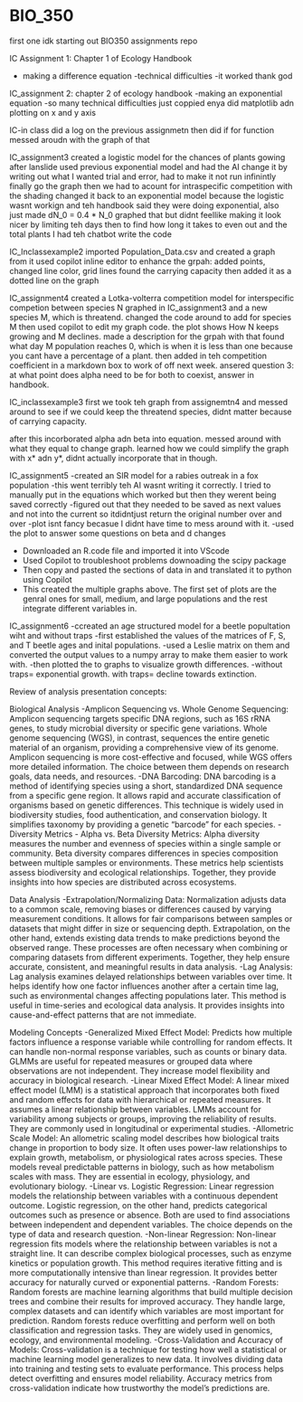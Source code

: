 # BIO_350
first one idk
starting out BIO350 assignments repo

IC Assignment 1: Chapter 1 of Ecology Handbook
- making a difference equation
-technical difficulties
-it worked thank god

IC_assignment 2: chapter 2 of ecology handbook
-making an exponential equation
-so many technical difficulties
just coppied enya
did matplotlib adn plotting on x and y axis

IC-in class
did a log on the previous assignmetn 
then did if for function
messed aroudn with the graph of that

IC_assignment3
created a logistic model for the chances of plants gowing after lanslide
used previous exponential model and had the AI change it by writing out what I wanted
trial and error, had to make it not run infinintly finally go the graph
then we had to acount for intraspecific competition with the shading
changed it back to an exponential model because the logistic wasnt workign and teh handbook said they were doing exponential, also just made dN_0 = 0.4 * N_0
graphed that but didnt feellike making it look nicer by limiting teh days
then to find how long it takes to even out and the total plants I had teh chatbot write the code

IC_Inclassexample2 
imported Population_Data.csv and created a graph from it
used copilot inline editor to enhance the grpah: added points, changed line color, grid lines
found the carrying capacity then added it as a dotted line on the graph

IC_assignment4
created a Lotka-volterra competition model for interspecific competion between species N graphed in IC_assignment3 and a new species M, which is threatend.
changed the code around to add for species M then used copilot to edit my graph code.
the plot shows How N keeps growing and M declines. made a description for the grpah with that
found what day M population reaches 0, which is when it is less than one because you cant have a percentage of a plant.
then added in teh competition coefficient in a markdown box to work of off next week. ansered question 3: at what point does alpha need to be for both to coexist, answer in handbook.

IC_inclassexample3
first we took teh graph from assignemtn4 and messed around to see if we could keep the threatend species, didnt matter because of carrying capacity.

after this incorborated alpha adn beta into equation.
messed around with what they equal to change graph.
learned how we could simplify the graph with x* adn y*, didnt actually incorporate that in though.

IC_assignment5
-created an SIR model for a rabies outreak in a fox population
-this went terribly teh AI wasnt writing it correctly. I tried to manually put in the equations which worked but then they werent being saved correctly
-figured out that they needed to be saved as next values and not into the current so itdidntjust return the original number over and over
-plot isnt fancy becasue I didnt have time to mess around with it.
-used the plot to answer some questions on beta and d changes

- Downloaded an R.code file and imported it into VScode
- Used Copilot to troubleshoot problems downoading the scipy package
- Then copy and pasted the sections of data in and translated it to python using Copilot
- This created the multiple graphs above. The first set of plots are the genral ones for small, medium, and large populations and the rest integrate different variables in.

IC_assignment6
-ccreated an age structured model for a beetle popultation wiht and without traps
-first established the values of the matrices of F, S, and T beetle ages and inital populations.
-used a Leslie matrix on them and converted the output values to a numpy array to make them easier to work with.
-then plotted the to graphs to visualize growth differences.
-without traps= exponential growth. with traps= decline towards extinction.

Review of analysis presentation concepts:

Biological Analysis
-Amplicon Sequencing vs. Whole Genome Sequencing: Amplicon sequencing targets specific DNA regions, such as 16S rRNA genes, to study microbial diversity or specific gene variations. Whole genome sequencing (WGS), in contrast, sequences the entire genetic material of an organism, providing a comprehensive view of its genome. Amplicon sequencing is more cost-effective and focused, while WGS offers more detailed information. The choice between them depends on research goals, data needs, and resources.
-DNA Barcoding: DNA barcoding is a method of identifying species using a short, standardized DNA sequence from a specific gene region. It allows rapid and accurate classification of organisms based on genetic differences. This technique is widely used in biodiversity studies, food authentication, and conservation biology. It simplifies taxonomy by providing a genetic “barcode” for each species.
-Diversity Metrics - Alpha vs. Beta Diversity Metrics: Alpha diversity measures the number and evenness of species within a single sample or community. Beta diversity compares differences in species composition between multiple samples or environments. These metrics help scientists assess biodiversity and ecological relationships. Together, they provide insights into how species are distributed across ecosystems.

Data Analysis
-Extrapolation/Normalizing Data: Normalization adjusts data to a common scale, removing biases or differences caused by varying measurement conditions. It allows for fair comparisons between samples or datasets that might differ in size or sequencing depth. Extrapolation, on the other hand, extends existing data trends to make predictions beyond the observed range. These processes are often necessary when combining or comparing datasets from different experiments. Together, they help ensure accurate, consistent, and meaningful results in data analysis.
-Lag Analysis: Lag analysis examines delayed relationships between variables over time. It helps identify how one factor influences another after a certain time lag, such as environmental changes affecting populations later. This method is useful in time-series and ecological data analysis. It provides insights into cause-and-effect patterns that are not immediate.

Modeling Concepts
-Generalized Mixed Effect Model: Predicts how multiple factors influence a response variable while controlling for random effects. It can handle non-normal response variables, such as counts or binary data. GLMMs are useful for repeated measures or grouped data where observations are not independent. They increase model flexibility and accuracy in biological research.
-Linear Mixed Effect Model: A linear mixed effect model (LMM) is a statistical approach that incorporates both fixed and random effects for data with hierarchical or repeated measures. It assumes a linear relationship between variables. LMMs account for variability among subjects or groups, improving the reliability of results. They are commonly used in longitudinal or experimental studies.
-Allometric Scale Model: An allometric scaling model describes how biological traits change in proportion to body size. It often uses power-law relationships to explain growth, metabolism, or physiological rates across species. These models reveal predictable patterns in biology, such as how metabolism scales with mass. They are essential in ecology, physiology, and evolutionary biology.
-Linear vs. Logistic Regression: Linear regression models the relationship between variables with a continuous dependent outcome. Logistic regression, on the other hand, predicts categorical outcomes such as presence or absence. Both are used to find associations between independent and dependent variables. The choice depends on the type of data and research question.
-Non-linear Regression: Non-linear regression fits models where the relationship between variables is not a straight line. It can describe complex biological processes, such as enzyme kinetics or population growth. This method requires iterative fitting and is more computationally intensive than linear regression. It provides better accuracy for naturally curved or exponential patterns.
-Random Forests: Random forests are machine learning algorithms that build multiple decision trees and combine their results for improved accuracy. They handle large, complex datasets and can identify which variables are most important for prediction. Random forests reduce overfitting and perform well on both classification and regression tasks. They are widely used in genomics, ecology, and environmental modeling.
-Cross-Validation and Accuracy of Models: Cross-validation is a technique for testing how well a statistical or machine learning model generalizes to new data. It involves dividing data into training and testing sets to evaluate performance. This process helps detect overfitting and ensures model reliability. Accuracy metrics from cross-validation indicate how trustworthy the model’s predictions are.
